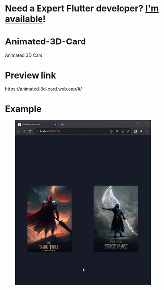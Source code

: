 # **Need a Expert Flutter developer? [I'm available](https://www.linkedin.com/in/alhalabi-obada-6b2a89290/)!**

# Animated-3D-Card

Animated 3D Card

# Preview link

https://animated-3d-card.web.app/#/

# Example

<p align='center'>
    <img src="https://raw.githubusercontent.com/Obada2020/Animated-3D-Card/main/assets/example.gif" />
</p>
